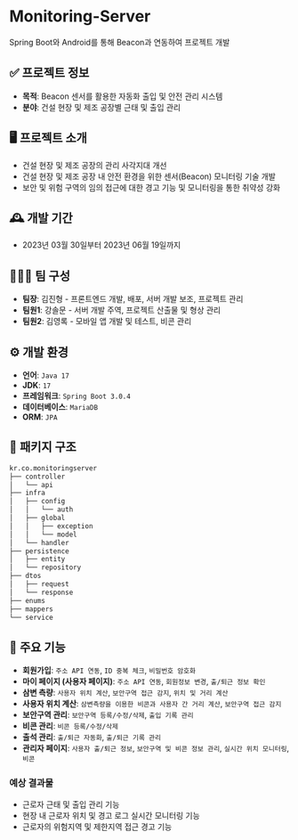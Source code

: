 # Monitoring-Server

Spring Boot와 Android를 통해 Beacon과 연동하여 프로젝트 개발

## ✅ 프로젝트 정보
* **목적**: Beacon 센서를 활용한 자동화 출입 및 안전 관리 시스템
* **분야**: 건설 현장 및 제조 공장별 근태 및 출입 관리

## 🖥️ 프로젝트 소개
- 건설 현장 및 제조 공장의 관리 사각지대 개선 
- 건설 현장 및 제조 공장 내 안전 환경을 위한 센서(Beacon) 모니터링 기술 개발
- 보안 및 위험 구역의 임의 접근에 대한 경고 기능 및 모니터링을 통한 취약성 강화

## 🕰️ 개발 기간
- 2023년 03월 30일부터 2023년 06월 19일까지

## 🧑‍🤝‍🧑 팀 구성
- **팀장**: 김진형 - 프론트엔드 개발, 배포, 서버 개발 보조, 프로젝트 관리
- **팀원1**: 강솔문 - 서버 개발 주역, 프로젝트 산출물 및 형상 관리
- **팀원2**: 김영록 - 모바일 앱 개발 및 테스트, 비콘 관리

## ⚙️ 개발 환경
- **언어**: `Java 17`
- **JDK**: `17`
- **프레임워크**: `Spring Boot 3.0.4`
- **데이터베이스**: `MariaDB`
- **ORM**: `JPA`

## 🩼 패키지 구조

```bash
kr.co.monitoringserver
├── controller
│   └── api
├── infra
│   ├── config
│   │   └── auth
│   ├── global
│   │   ├── exception
│   │   └── model
│   └── handler
├── persistence
│   ├── entity
│   └── repository
├── dtos
│   ├── request
│   └── response
├── enums
├── mappers
└── service
```


## 📌 주요 기능
- **회원가입**: `주소 API 연동`, `ID 중복 체크`, `비밀번호 암호화`
- **마이 페이지 (사용자 페이지)**: `주소 API 연동`, `회원정보 변경`, `출/퇴근 정보 확인`
- **삼변 측량**: `사용자 위치 계산`, `보안구역 접근 감지`, `위치 및 거리 계산`
- **사용자 위치 계산**: `삼변측량을 이용한 비콘과 사용자 간 거리 계산`, `보안구역 접근 감지`
- **보안구역 관리**: `보안구역 등록/수정/삭제`, `출입 기록 관리`
- **비콘 관리**: `비콘 등록/수정/삭제`
- **출석 관리**: `출/퇴근 자동화`, `출/퇴근 기록 관리`
- **관리자 페이지**: `사용자 출/퇴근 정보`, `보안구역 및 비콘 정보 관리`, `실시간 위치 모니터링`, `비콘`


### 예상 결과물
  - 근로자 근태 및 출입 관리 기능
  - 현장 내 근로자 위치 및 경고 로그 실시간 모니터링 기능
  - 근로자의 위험지역 및 제한지역 접근 경고 기능
